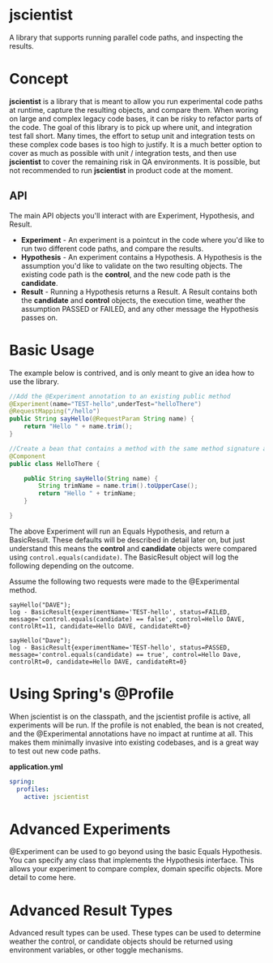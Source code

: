 # jscientist
A library that supports running parallel code paths, and inspecting the results.

# Concept
**jscientist** is a library that is meant to allow you run experimental code paths at runtime, capture the resulting objects, and compare them.
When woring on large and complex legacy code bases, it can be risky to refactor parts of the code.  The goal of this library is
to pick up where unit, and  integration test fall short.  Many times, the effort to setup unit and integration tests on these complex
code bases is too high to justify.  It is a much better option to cover as much as possible with unit / integration tests, and then use **jscientist**
to cover the remaining risk in QA environments. It is possible, but not recommended to run **jscientist** in product code at the moment.

## API
The main API objects you'll interact with are Experiment, Hypothesis, and Result.

* **Experiment** - An experiment is a pointcut in the code where you'd like to run two different code paths, and compare the results.
* **Hypothesis** - An experiment contains a Hypothesis.  A Hypothesis is the assumption you'd like to validate on the two resulting objects.
The existing code path is the __control__, and the new code path is the __candidate__.
* **Result** - Running a Hypothesis returns a Result.  A Result contains both the __candidate__ and __control__
objects, the execution time, weather the assumption PASSED or FAILED, and any other message the Hypothesis passes on.

# Basic Usage
The example below is contrived, and is only meant to give an idea how to use the library.
```java
//Add the @Experiment annotation to an existing public method
@Experiment(name="TEST-hello",underTest="helloThere")
@RequestMapping("/hello")
public String sayHello(@RequestParam String name) {
	return "Hello " + name.trim();
}

//Create a bean that contains a method with the same method signature as the control.
@Component
public class HelloThere {

	public String sayHello(String name) {
		String trimName = name.trim().toUpperCase();
		return "Hello " + trimName;
	}

}
```
The above Experiment will run an Equals Hypothesis, and return a BasicResult.  These defaults will be described in detail later on,
but just understand this means the __control__ and __candidate__ objects were compared using `control.equals(candidate)`.  The BasicResult object
will log the following depending on the outcome.

Assume the following two requests were made to the @Experimental method.


```
sayHello("DAVE");
log - BasicResult{experimentName='TEST-hello', status=FAILED, message='control.equals(candidate) == false', control=Hello DAVE, controlRt=11, candidate=Hello DAVE, candidateRt=0}

sayHello("Dave");
log - BasicResult{experimentName='TEST-hello', status=PASSED, message='control.equals(candidate) == true', control=Hello Dave, controlRt=0, candidate=Hello DAVE, candidateRt=0}
```

# Using Spring's @Profile

When jscientist is on the classpath, and the jscientist profile is active, all experiments will be run.
If the profile is not enabled, the bean is not created, and the @Experimental annotations have no impact at runtime at all.
This makes them minimally invasive into existing codebases, and is a great way to test out new code paths.

**application.yml**
```yaml
spring:
  profiles:
    active: jscientist
```
# Advanced Experiments
@Experiment can be used to go beyond using the basic Equals Hypothesis.  You
can specify any class that implements the Hypothesis interface.  This allows
your experiment to compare complex, domain specific objects.  More detail to come here.

# Advanced Result Types
Advanced result types can be used.  These types can be used to determine weather
the control, or candidate objects should be returned using environment variables,
or other toggle mechanisms.